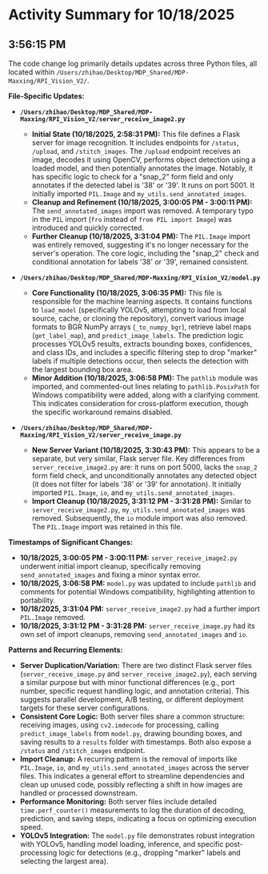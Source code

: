 # Activity Summary for 10/18/2025

## 3:56:15 PM
The code change log primarily details updates across three Python files, all located within `/Users/zhihao/Desktop/MDP_Shared/MDP-Maxxing/RPI_Vision_V2/`.

**File-Specific Updates:**

*   **`/Users/zhihao/Desktop/MDP_Shared/MDP-Maxxing/RPI_Vision_V2/server_receive_image2.py`**
    *   **Initial State (10/18/2025, 2:58:31 PM):** This file defines a Flask server for image recognition. It includes endpoints for `/status`, `/upload`, and `/stitch_images`. The `/upload` endpoint receives an image, decodes it using OpenCV, performs object detection using a loaded model, and then potentially annotates the image. Notably, it has specific logic to check for a "snap_2" form field and only annotates if the detected label is '38' or '39'. It runs on port 5001. It initially imported `PIL.Image` and `my_utils.send_annotated_images`.
    *   **Cleanup and Refinement (10/18/2025, 3:00:05 PM - 3:00:11 PM):** The `send_annotated_images` import was removed. A temporary typo in the `PIL` import (`fro` instead of `from PIL import Image`) was introduced and quickly corrected.
    *   **Further Cleanup (10/18/2025, 3:31:04 PM):** The `PIL.Image` import was entirely removed, suggesting it's no longer necessary for the server's operation. The core logic, including the "snap_2" check and conditional annotation for labels '38' or '39', remained consistent.

*   **`/Users/zhihao/Desktop/MDP_Shared/MDP-Maxxing/RPI_Vision_V2/model.py`**
    *   **Core Functionality (10/18/2025, 3:06:35 PM):** This file is responsible for the machine learning aspects. It contains functions to `load_model` (specifically YOLOv5, attempting to load from local source, cache, or cloning the repository), convert various image formats to BGR NumPy arrays (`_to_numpy_bgr`), retrieve label maps (`get_label_map`), and `predict_image_labels`. The prediction logic processes YOLOv5 results, extracts bounding boxes, confidences, and class IDs, and includes a specific filtering step to drop "marker" labels if multiple detections occur, then selects the detection with the largest bounding box area.
    *   **Minor Addition (10/18/2025, 3:06:58 PM):** The `pathlib` module was imported, and commented-out lines relating to `pathlib.PosixPath` for Windows compatibility were added, along with a clarifying comment. This indicates consideration for cross-platform execution, though the specific workaround remains disabled.

*   **`/Users/zhihao/Desktop/MDP_Shared/MDP-Maxxing/RPI_Vision_V2/server_receive_image.py`**
    *   **New Server Variant (10/18/2025, 3:30:43 PM):** This appears to be a separate, but very similar, Flask server file. Key differences from `server_receive_image2.py` are: it runs on port 5000, lacks the `snap_2` form field check, and unconditionally annotates any detected object (it does not filter for labels '38' or '39' for annotation). It initially imported `PIL.Image`, `io`, and `my_utils.send_annotated_images`.
    *   **Import Cleanup (10/18/2025, 3:31:12 PM - 3:31:28 PM):** Similar to `server_receive_image2.py`, `my_utils.send_annotated_images` was removed. Subsequently, the `io` module import was also removed. The `PIL.Image` import was retained in this file.

**Timestamps of Significant Changes:**

*   **10/18/2025, 3:00:05 PM - 3:00:11 PM:** `server_receive_image2.py` underwent initial import cleanup, specifically removing `send_annotated_images` and fixing a minor syntax error.
*   **10/18/2025, 3:06:58 PM:** `model.py` was updated to include `pathlib` and comments for potential Windows compatibility, highlighting attention to portability.
*   **10/18/2025, 3:31:04 PM:** `server_receive_image2.py` had a further import `PIL.Image` removed.
*   **10/18/2025, 3:31:12 PM - 3:31:28 PM:** `server_receive_image.py` had its own set of import cleanups, removing `send_annotated_images` and `io`.

**Patterns and Recurring Elements:**

*   **Server Duplication/Variation:** There are two distinct Flask server files (`server_receive_image.py` and `server_receive_image2.py`), each serving a similar purpose but with minor functional differences (e.g., port number, specific request handling logic, and annotation criteria). This suggests parallel development, A/B testing, or different deployment targets for these server configurations.
*   **Consistent Core Logic:** Both server files share a common structure: receiving images, using `cv2.imdecode` for processing, calling `predict_image_labels` from `model.py`, drawing bounding boxes, and saving results to a `results` folder with timestamps. Both also expose a `/status` and `/stitch_images` endpoint.
*   **Import Cleanup:** A recurring pattern is the removal of imports like `PIL.Image`, `io`, and `my_utils.send_annotated_images` across the server files. This indicates a general effort to streamline dependencies and clean up unused code, possibly reflecting a shift in how images are handled or processed downstream.
*   **Performance Monitoring:** Both server files include detailed `time.perf_counter()` measurements to log the duration of decoding, prediction, and saving steps, indicating a focus on optimizing execution speed.
*   **YOLOv5 Integration:** The `model.py` file demonstrates robust integration with YOLOv5, handling model loading, inference, and specific post-processing logic for detections (e.g., dropping "marker" labels and selecting the largest area).